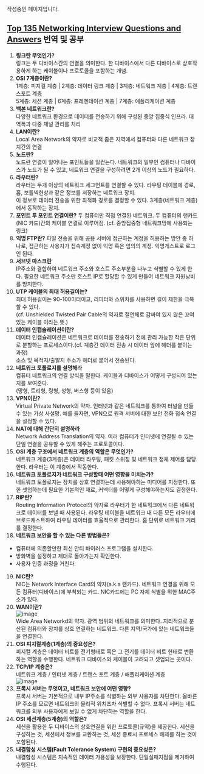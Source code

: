 작성중인 페이지입니다.  
## [Top 135 Networking Interview Questions and Answers](https://www.guru99.com/networking-interview-questions.html) 번역 및 공부

1. **링크란 무엇인가?**  
  링크는 두 디바이스간의 연결을 의미한다. 한 디바이스에서 다른 디바이스로 상호작용하게 하는 케이블이나 프로토콜을 포함하는 개념.  
2. **OSI 7계층이란?**  
  1계층: 피지컬 계층 | 2계층: 데이터 링크 계층 | 3계층: 네트워크 계층 | 4계층: 트랜스포트 계층  
  5계층: 세션 계층 | 6계층: 프레젠테이션 계층 | 7계층: 애플리케이션 계층  
3. **백본 네트워크란?**  
  다양한 네트워크 환경으로 데이터를 전송하기 위해 구성된 중앙 집중식 인프라. 대역폭과 다중 채널 관리를 처리  
4. **LAN이란?**  
  Local Area Network의 약자로 비교적 좁은 지역에서 컴퓨터와 다른 네트워크 장치간의 연결  
5. **노드란?**  
  노드란 연결이 일어나는 포인트들을 일컫는다. 네트워크의 일부인 컴퓨터나 디바이스가 노드가 될 수 있고, 네트워크 연결을 구성하려면 2개 이상의 노드가 필요하다.  
6. **라우터란?**  
  라우터는 두개 이상의 네트워크 세그먼트를 연결할 수 있다. 라우팅 테이블에 경로, 홉, 보틀넥현상과 같은 정보를 저장하는 네트워크 장치.  
  이 정보로 데이터 전송을 위한 최적화 경로를 결정할 수 있다. 3계층(네트워크 계층)에서 동작하는 장치.
7. **포인트 투 포인트 연결이란?**
  두 컴퓨터만 직접 연결된 네트워크. 두 컴퓨터의 랜카드(NIC 카드)간의 케이블 연결로 이루어짐. (cf. 중앙집중형 네트워크망에 사용되는 링크)
8. **익명 FTP란?**
  파일 전송을 위해 공용 서버에 접근하는 계정을 허용하는 방안 중 하나로, 접근하는 사용자가 접속계정 없이 익명 혹은 임의의 계정. 익명게스트로 로그인 된다.  
9. **서브넷 마스크란**  
  IP주소와 결합하여 네트워크 주소와 호스트 주소부분을 나누고 식별할 수 있게 한다. 필요한 네트워크 주소만 호스트 IP로 할당할 수 있게 만들어 네트워크 자원낭비를 방지한다.  
10. **UTP 케이블의 최대 허용길이는?**  
  최대 허용길이는 90-100미터이고, 리피터와 스위치를 사용하면 길이 제한을 극복할 수 있다.  
  (cf. Unshielded Twisted Pair Cable의 약자로 절연체로 감싸여 있지 않은 꼬여 있는 케이블 이라는 뜻.)  
11. **데이터 인캡슐레이션이란?**  
  데이터 인캡슐레이션은 네트워크로 데이터를 전송하기 전에 관리 가능한 작은 단위로 분할하는 프로세스이다.(cf. 계층간 데이터 전송 시 데이터 앞에 헤더를 붙이는 과정)  
  소스 및 목적지/출발지 주소가 헤더로 붙어서 전송된다.  
12. **네트워크 토폴로지를 설명해라**  
  컴퓨터 네트워크의 연결 방식을 말한다.  케이블과 디바이스가 어떻게 구성되어 있는지를 보여준다.  
  (망형, 트리형, 링형, 성형, 버스형 등이 있음)  
13. **VPN이란?**  
  Virtual Private Network의 약자. 인터넷과 같은 네트워크를 통하여 터널을 만들 수 있는 가상 사설망. 예를 들자면, VPN으로 원격 서버에 대한 보안 전화 접속 연결을 설정할 수 있다.  
14. **NAT에 대해 간단히 설명하라**  
  Network Address Translation의 약자. 여러 컴퓨터가 인터넷에 연결될 수 있는 단일 연결을 공유할 수 있게 해주는 프로토콜이다.  
15. **OSI 계층 구조에서 네트워크 계층의 역할은 무엇인가?**  
  네트워크 계층(3계층)은 데이터 라우팅, 패킷 스위칭 및 네트워크 정체 제어를 담당한다. 라우터는 이 계층에서 작동한다.  
16. **네트워크 토폴로지가 네트워크 구성할때 어떤 영향을 미치는가?**  
  네트워크 토폴로지는 장치를 상호 연결하는데 사용해야하는 미디어를 지정한다. 또한 셋업하는데 필요한 기본적인 재료, 커넥터를 어떻게 구성해야하는지도 결정한다.  
17. **RIP란?**  
  Routing Information Protocol의 약자로 라우터가 한 네트워크에서 다른 네트워크로 데이터를 보낼 때 사용된다. 라우팅 테이블을 네트워크 내 다른 모든 라우터에 브로드캐스트하여 라우팅 데이터를 효율적으로 관리한다. 홉 단위로 네트워크 거리를 결정한다.  
18. **네트워크 보안을 할 수 있는 다른 방법들은?**  
  * 컴퓨터에 의존할만한 최신 안티 바이러스 프로그램을 설치한다. 
  * 방화벽을 설정하고 제대로 돌아가는지 확인한다. 
  * 사용자 인증 과정을 거친다. 
19. **NIC란?**  
  NIC는 Network Interface Card의 약자(a.k.a 랜카드). 네트워크 연결을 위해 모든 컴퓨터(디바이스)에 부착되는 카드. NIC카드에는 PC 자체 식별을 위한 MAC주소가 있다.
20. **WAN이란?**  
  ![image](https://www.guru99.com/images/2/041720_1134_Top135Netwo4.png)  
  Wide Area Networkd의 약자. 광역 범위의 네트워크를 의미한다. 지리적으로 분산된 컴퓨터와 장치를 상호 연결하는 네트워크. 다른 지역/국가에 있는 네트워크들을 연결한다.
21. **OSI 피지컬계층(1계층)의 중요성은?**  
  피지컬 계층은 데이터 비트를 전기형태로 혹은 그 전기를 데이터 비트 현태로 변환하는 역할을 수행한다. 네트워크 디바이스와 케이블이 고려되고 셋업되는 곳이다.
22. **TCP/IP 계층은?**  
  네트워크 계층 / 인터넷 계층 / 트랜스 포트 계층 / 애플리케이션 계층  
  ![image](https://www.guru99.com/images/2/041720_1134_Top135Netwo5.png)  
23. **프록시 서버는 무엇이고, 네트워크 보안에 어떤 영향?**  
  프록시 서버는 기본적으로 내부 IP주소를 식별하는 외부 사용자를 차단한다. 올바른 IP 주소를 모르면 네트워크의 물리적 위치조차 식별할 수 없다. 프록시 서버는 네트워크를 외부 사용자에게 보일 수 없게 차단하는 역할을 한다.
24. **OSI 세션계층(5계층)의 역할은?**  
  세션을 활용한 두 디바이스의 상호연결을 위한 프로토콜(규약)을 제공한다. 세션을 구성하는 것, 세션에서 정보를 교환하는 것, 세션 종료시 프로세스 해제를 하는 것이 포함된다.
25. **내결함성 시스템(Fault Tolerance System) 구현의 중요성은?**  
  내결함성 시스템은 지속적인 데이터 가용성을 보장한다. 단일실패지점을 제거하여 수행된다.  
